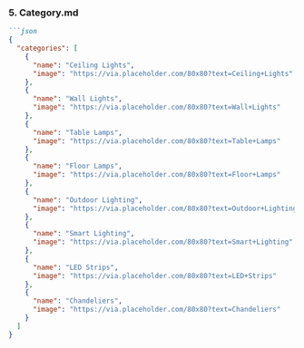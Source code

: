 
### 5. Category.md
```markdown
```json
{
  "categories": [
    {
      "name": "Ceiling Lights",
      "image": "https://via.placeholder.com/80x80?text=Ceiling+Lights"
    },
    {
      "name": "Wall Lights",
      "image": "https://via.placeholder.com/80x80?text=Wall+Lights"
    },
    {
      "name": "Table Lamps",
      "image": "https://via.placeholder.com/80x80?text=Table+Lamps"
    },
    {
      "name": "Floor Lamps",
      "image": "https://via.placeholder.com/80x80?text=Floor+Lamps"
    },
    {
      "name": "Outdoor Lighting",
      "image": "https://via.placeholder.com/80x80?text=Outdoor+Lighting"
    },
    {
      "name": "Smart Lighting",
      "image": "https://via.placeholder.com/80x80?text=Smart+Lighting"
    },
    {
      "name": "LED Strips",
      "image": "https://via.placeholder.com/80x80?text=LED+Strips"
    },
    {
      "name": "Chandeliers",
      "image": "https://via.placeholder.com/80x80?text=Chandeliers"
    }
  ]
}
